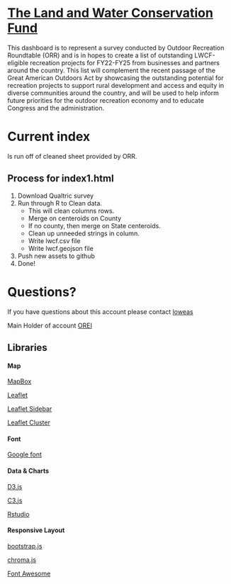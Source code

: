 # [The Land and Water Conservation Fund](https://osuoutdoor.github.io/orr-lwcf/)
This dashboard is to represent a survey conducted by Outdoor Recreation Roundtable (ORR) and is in hopes to create a list of outstanding LWCF-eligible recreation projects for FY22-FY25 from businesses and partners around the country. This list will complement the recent passage of the Great American Outdoors Act by showcasing the outstanding potential for recreation projects to support rural development and access and equity in diverse communities around the country, and will be used to help inform future priorities for the outdoor recreation economy and to educate Congress and the administration.

# Current index
Is run off of cleaned sheet provided by ORR.


## Process for index1.html
1. Download Qualtric survey
2. Run through R to Clean data.
    - This will clean columns rows.
    - Merge on centeroids on County
    - If no county, then merge on State centeroids.
    - Clean up unneeded strings in column.
    - Write lwcf.csv file
    - Write lwcf.geojson file
4. Push new assets to github
5. Done!

# Questions?
If you have questions about this account please contact [loweas](https://github.com/loweas)

Main Holder of account [OREI](https://orei.oregonstate.edu/)

## Libraries
#### Map
[MapBox](www.mapbox.com)

[Leaflet](https://leafletjs.com/)

[Leaflet Sidebar](https://github.com/Turbo87/leaflet-sidebar)

[Leaflet Cluster](https://github.com/Leaflet/Leaflet.markercluster)

#### Font
[Google font](https://fonts.google.com/)

#### Data & Charts
[D3.js](https://d3js.org/)

[C3.js](https://c3js.org/)

[Rstudio](https://rstudio.com/)

#### Responsive Layout
[bootstrap.js](https://getbootstrap.com/)

[chroma.js](https://gka.github.io/chroma.js/)

[Font Awesome](https://fontawesome.com/)
